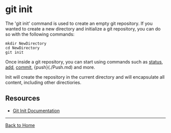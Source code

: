 # git init
The 'git init' command is used to create an empty git repository.
If you wanted to create a new directory and initialize a git repository, you can do so with the following commands:
````
mkdir NewDirectory
cd NewDirectory
git init
````
Once inside a git repository, you can start using commands such as
[status](./Status.md),
[add](./Add.md),
[commit](./Commit.md),
{push}(./Push.md)
and more.

Init will create the repository in the current directory and will encapsulate all content, including other directiories. 

## Resources
- [Git Init Documentation](https://git-scm.com/docs/git-init)
____
[Back to Home](../README.md)
